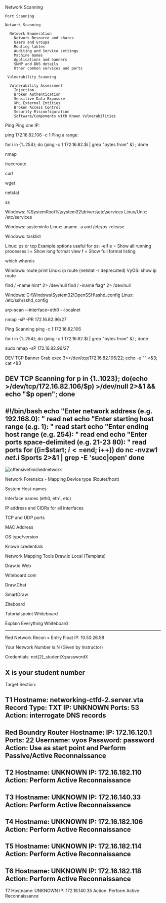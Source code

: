 Network Scanning

    Port Scanning

    Network Scanning

      Network Enumeration
        Network Resource and shares
        Users and Groups
        Routing tables
        Auditing and Service settings
        Machine names
        Applications and banners
        SNMP and DNS details
        Other common services and ports
        
     Vulnerability Scanning
     
      Vulnerability Assessment
        Injection
        Broken Authentication
        Sensitive Data Exposure
        XML External Entities
        Broken Access Control
        Security Misconfiguration
        Software/Components with Known Vulnerabilities


Ping
Ping one IP:

ping 172.16.82.106 -c 1
Ping a range:

for i in {1..254}; do (ping -c 1 172.16.82.$i | grep "bytes from" &) ; done

nmap

traceroute

curl

wget 

netstat

ss

Windows: %SystemRoot%\system32\drivers\etc\services
Linux/Unix: /etc/services

Windows: systeminfo
Linux: uname -a and /etc/os-release

Windows: tasklist

Linux: ps or top
Example options useful for ps: -elf
e = Show all running processes
l = Show long format view
f = Show full format listing

which
whereis

Windows: route print
Linux: ip route (netstat -r deprecated)
VyOS: show ip route

find / -name hint* 2> /dev/null
find / -iname flag* 2> /dev/null

Windows: C:\Windows\System32\OpenSSH\sshd_config
Linux: /etc/ssh/sshd_config

arp-scan --interface=eth0 --localnet

nmap -sP -PR 172.16.82.96/27

Ping Scanning
ping -c 1 172.16.82.106

for i in {1..254}; do (ping -c 1 172.16.82.$i | grep "bytes from" &) ; done

sudo nmap -sP 172.16.82.96/27

DEV TCP Banner Grab
exec 3<>/dev/tcp/172.16.82.106/22; echo -e "" >&3; cat <&3

DEV TCP Scanning
for p in {1..1023}; do(echo >/dev/tcp/172.16.82.106/$p) >/dev/null 2>&1 && echo "$p open"; done
-----------------------------------------------------------------------------------------------------
#!/bin/bash
echo "Enter network address (e.g. 192.168.0): "
read net
echo "Enter starting host range (e.g. 1): "
read start
echo "Enter ending host range (e.g. 254): "
read end
echo "Enter ports space-delimited (e.g. 21-23 80): "
read ports
for ((i=$start; $i<=$end; i++))
do
    nc -nvzw1 $net.$i $ports 2>&1 | grep -E 'succ|open'
done
-----------------------------------------------------------------------------------------------------

![offensivefinishednetwork](https://github.com/user-attachments/assets/ceac322a-6cd5-461a-9e8b-d78bce738e86)

Network Forensics - Mapping
Device type (Router/host)

System Host-names

Interface names (eth0, eth1, etc)

IP address and CIDRs for all interfaces

TCP and UDP ports

MAC Address

OS type/version

Known credentials

Network Mapping Tools
Draw.io Local (Template)

Draw.io Web

Witeboard.com

Draw.Chat

SmartDraw

Ziteboard

Tutorialspoint Whiteboard

Explain Everything Whiteboard

-----------------------------------------------------------------------------------------------------
Red Network Recon
×
Entry Float IP: 10.50.26.58

Your Network Number is N (Given by Instructor)

Credentials: net{2}_studentX:passwordX

X is your student number
------------------------------------------------------------------------------------------------------
Target Section:

T1
Hostname: networking-ctfd-2.server.vta
Record Type: TXT
IP: UNKNOWN
Ports: 53
Action: interrogate DNS records
-----------------------------------------------------------------------------------------------------
Red Boundry Router
Hostname:
IP: 172.16.120.1
Ports: 22
Username: vyos
Password: password
Action: Use as start point and Perform Passive/Active Reconnaissance
-----------------------------------------------------------------------------------------------------
T2
Hostname: UNKNOWN
IP: 172.16.182.110
Action: Perform Active Reconnaissance
-----------------------------------------------------------------------------------------------------
T3
Hostname: UNKNOWN
IP: 172.16.140.33
Action: Perform Active Reconnaissance
-----------------------------------------------------------------------------------------------------
T4
Hostname: UNKNOWN
IP: 172.16.182.106
Action: Perform Active Reconnaissance
-----------------------------------------------------------------------------------------------------
T5
Hostname: UNKNOWN
IP: 172.16.182.114
Action: Perform Active Reconnaissance
-----------------------------------------------------------------------------------------------------
T6
Hostname: UNKNOWN
IP: 172.16.182.118
Action: Perform Active Reconnaissance
-----------------------------------------------------------------------------------------------------
T7
Hostname: UNKNOWN
IP: 172.16.140.35
Action: Perform Active Reconnaissance
